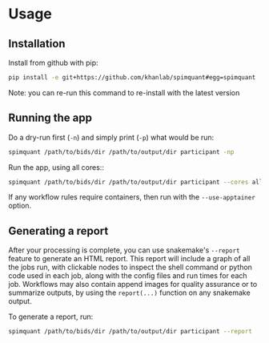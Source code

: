 # Usage

## Installation

Install from github with pip:

```bash
pip install -e git+https://github.com/khanlab/spimquant#egg=spimquant
```

Note: you can re-run this command to re-install with the latest version

## Running the app

Do a dry-run first (`-n`) and simply print (`-p`) what would be run:

```bash
spimquant /path/to/bids/dir /path/to/output/dir participant -np
```

Run the app, using all cores::

```bash
spimquant /path/to/bids/dir /path/to/output/dir participant --cores all
```

If any workflow rules require containers, then run with the `--use-apptainer` option.

## Generating a report

After your processing is complete, you can use snakemake's `--report` feature to generate
an HTML report. This report will include a graph of all the jobs run, with clickable nodes
to inspect the shell command or python code used in each job, along with the config files and
run times for each job. Workflows may also contain append images for quality assurance or to
summarize outputs, by using the `report(...)` function on any snakemake output.

To generate a report, run:

```bash
spimquant /path/to/bids/dir /path/to/output/dir participant --report
```


